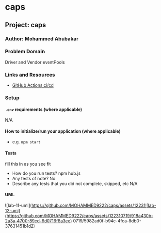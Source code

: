 # caps

## Project: caps

### Author: Mohammed Abubakar

### Problem Domain

Driver and Vendor eventPools

### Links and Resources

- [GitHub Actions ci/cd]([https://github.com/JMCov/auth-api/actions](https://github.com/MOHAMMED9222/caps))

### Setup

#### `.env` requirements (where applicable)

N/A

#### How to initialize/run your application (where applicable)

- e.g. `npm start`

#### Tests

fill this in as you see fit
- How do you run tests?
npm hub.js
- Any tests of note?
No
- Describe any tests that you did not complete, skipped, etc
N/A

#### UML
![lab-11-uml](https://github.com/MOHAMMED9222/caps/assets/12231![lab-12-uml](https://github.com/MOHAMMED9222/caps/assets/122310719/918a430b-2a3a-4700-89cd-6d0716f8a3ee)
0719/5982ad0f-b94c-4fca-8db0-37631451b1d2)
